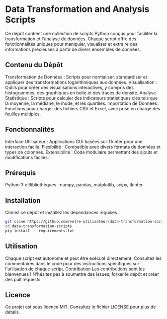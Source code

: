 # Data Transformation and Analysis Scripts
Ce dépôt contient une collection de scripts Python conçus pour faciliter la transformation et l'analyse de données. Chaque script offre des fonctionnalités uniques pour manipuler, visualiser et extraire des informations précieuses à partir de divers ensembles de données.
## Contenu du Dépôt
Transformation de Données : Scripts pour normaliser, standardiser et appliquer des transformations logarithmiques aux données.
Visualisation : Outils pour créer des visualisations interactives, y compris des histogrammes, des graphiques en boîte et des tracés de densité.
Analyse Statistique : Scripts pour calculer des indicateurs statistiques clés tels que la moyenne, la médiane, le mode, et les quartiles.
Importation de Données : Fonctions pour charger des fichiers CSV et Excel, avec prise en charge des feuilles multiples.
## Fonctionnalités
Interface Utilisateur : Applications GUI basées sur Tkinter pour une interaction facile.
Flexibilité : Compatible avec divers formats de données et types de colonnes.
Extensibilité : Code modulaire permettant des ajouts et modifications faciles.
## Prérequis
Python 3.x
Bibliothèques : numpy, pandas, matplotlib, scipy, tkinter
## Installation
Clonez ce dépôt et installez les dépendances requises :
```Bash
git clone https://github.com/votre-utilisateur/data-transformation-scripts.git
cd data-transformation-scripts
pip install -r requirements.txt
```
## Utilisation
Chaque script est autonome et peut être exécuté directement. Consultez les commentaires dans le code pour des instructions spécifiques sur l'utilisation de chaque script.
Contribution
Les contributions sont les bienvenues ! N'hésitez pas à soumettre des issues, forker le dépôt et créer des pull requests.
## Licence
Ce projet est sous licence MIT. Consultez le fichier LICENSE pour plus de détails.
